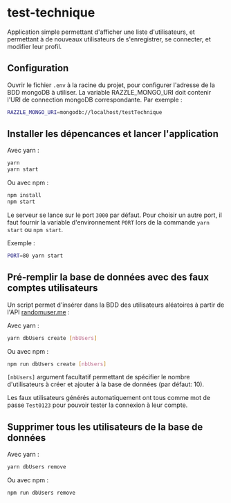 # test-technique

Application simple permettant d'afficher une liste d'utilisateurs, et permettant à de nouveaux utilisateurs de s'enregistrer, se connecter, et modifier leur profil.

## Configuration

Ouvrir le fichier `.env` à la racine du projet, pour configurer l'adresse de la BDD mongoDB à utiliser.
La variable RAZZLE_MONGO_URI doit contenir l'URI de connection mongoDB correspondante.
Par exemple :

```bash
RAZZLE_MONGO_URI=mongodb://localhost/testTechnique
```

## Installer les dépencances et lancer l'application

Avec yarn :
```bash
yarn
yarn start
```

Ou avec npm :
```bash
npm install
npm start
```

Le serveur se lance sur le port `3000` par défaut. Pour choisir un autre port, il faut fournir la variable d'environnement `PORT` lors de la commande `yarn start` ou `npm start`.

Exemple :
```bash
PORT=80 yarn start
```

## Pré-remplir la base de données avec des faux comptes utilisateurs

Un script permet d'insérer dans la BDD des utilisateurs aléatoires à partir de l'API [randomuser.me](https://randomuser.me/) :

Avec yarn :
```bash
yarn dbUsers create [nbUsers]
```

Ou avec npm :
```bash
npm run dbUsers create [nbUsers]
```

`[nbUsers]` argument facultatif permettant de spécifier le nombre d'utilisateurs à créer et ajouter à la base de données
(par défaut: 10).

Les faux utilisateurs générés automatiquement ont tous comme mot de passe `Test0123` pour pouvoir tester la connexion à leur compte.

## Supprimer tous les utilisateurs de la base de données


Avec yarn :
```bash
yarn dbUsers remove
```

Ou avec npm :
```bash
npm run dbUsers remove
```
